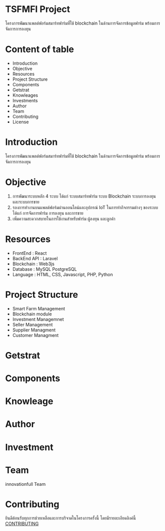 # TSFMFI Project 
โครงการพัฒนาแพลต์ฟอร์มสมาร์ทฟาร์มที่ใช้ blockchain ในด้านการจัดการข้อมูลฟาร์ม พร้อมการจัดการการลงทุน

# Content of table
* Introduction
* Objective
* Resources
* Project Structure
* Components
* Getstrat
* Knowleages
* Investments
* Author
* Team 
* Contributing
* License


# Introduction

โครงการพัฒนาแพลต์ฟอร์มสมาร์ทฟาร์มที่ใช้ blockchain ในด้านการจัดการข้อมูลฟาร์ม พร้อมการจัดการการลงทุน


# Objective
1. การพัฒนาระบบหลัก 4 ระบบ ได้แก่ ระบบสมาร์ทฟาร์ม ระบบ Blockchain ระบบการลงทุน และระบบการขาย
2. รองการทำงานบนแพลต์ฟอร์มผ่านออนไลน์และอุปกรณ์ IoT ในการทำกิจกรรมต่างๆ ของระบบได้แก่ การจัดการฟาร์ม การลงทุน และการขาย
3. เพิ่มความสะดวกสบายในการใช้งานสำหรับฟาร์ม ผู้ลงทุน และลูกค้า




# Resources
* FrontEnd : React
* BackEnd API : Laravel
* Blockchain : Web3js
* Database : MySQL PostgreSQL
* Language : HTML, CSS, Javascript, PHP, Python


# Project Structure
* Smart Farm Management
* Blockchain module
* Investment Managemnet 
* Seller Management
* Supplier Managment
* Customer Managment

# Getstrat



# Components




# Knowleage






# Author 





# Investment


# Team 

innovationfull Team

# Contributing
   ยินดีต้อนรับทุกการช่วยเหลือและการบริจาดในโครงการครั้งนี้ โดยมีรายละเอียดลิงค์นี้ <a href="./CONTRIBUTING.md"> CONTRIBUTING</a>